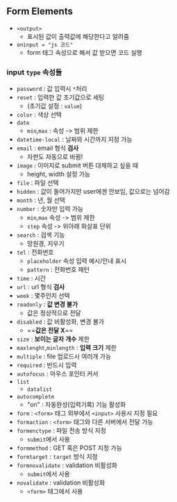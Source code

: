 ## Form Elements
- `<output>`
	- 표시된 값이 출력값에 해당한다고 알려줌
- `oninput = "js 코드"`
	- form 태그 속성으로 해서 값 받으면 코드 실행

### input `type` 속성들
- `password` : 값 입력시 `*`처리
- `reset` : 입력한 값 초기값으로 세팅
	- (초기값 설정 : `value`)
- `color` : 색상 선택
- `date`
	- `min`,`max` : 속성 -> 범위 제한
- `datetime-local` : 날짜와 시간까지 지정 가능
- `email` : email 형식 **검사**
	- 자판도 자동으로 바뀜!
- `image` : 이미지로 submit 버튼 대체하고 싶을 때
	- height, width 설정 가능
- `file` : 파일 선택
- `hidden` : 값이 들어가지만 user에겐 안보임, 값으로는 넘어감
- `month` : 년, 월 선택
- `number` : 숫자만 입력 가능
	- `min`,`max` 속성 -> 범위 제한
	- `step` 속성 -> 위아래 화살표 단위
- `search` : 검색 기능
	- 망원경, 지우기
- `tel` : 전화번호 
	- `placeholder` 속성 입력 예시/안내 표시
	- `pattern` : 전화번호 패턴
- `time` : 시간
- `url` : url 형식 **검사**
- `week` : 몇주인지 선택
- `readonly` : **값 변경 불가**
	- 값은 정상적으로 전달
- `disabled` : 값 비활성화, 변경 불가
	- ==**값은 전달 X**==
- `size` : **보이는 글자 개수** 제한
- `maxlenght`,`minlength` : **입력 크기** 제한
- `multiple` : file 업로드시 여러개 가능
- `required` : 반드시 입력
- `autofocus` : 마우스 포인터 커서
- `list`
	- `datalist`
- `autocomplete`
	- "on" : 자동완성(입력기록) 기능 활성화
- `form` : `<form>` 태그 외부에서 `<input>` 사용시 지정 필요
- `formaction` : `<form>` 태그와 다른 서버에서 전달 가능
- `formenctype` : 파일 전송 방식 지정
	- `submit`에서 사용
- `formmethod` : GET 혹은 POST 지정 가능
- `formtarget` : `target` 방식 지정
- `formnovalidate` : validation 비활성화
	- `submit`에서 사용
- `novalidate` : validation 비활성화
	- `<form>` 태그에서 사용